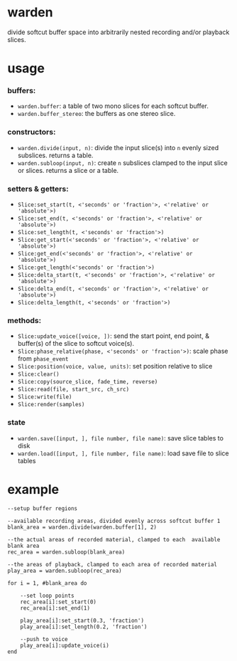 # warden

divide softcut buffer space into arbitrarily nested recording and/or playback slices.

# usage

### buffers:
- `warden.buffer`: a table of two mono slices for each softcut buffer.
- `warden.buffer_stereo`: the buffers as one stereo slice.

### constructors:
- `warden.divide(input, n)`: divide the input slice(s) into `n` evenly sized subslices. returns a table.
- `warden.subloop(input, n)`: create `n` subslices clamped to the input slice or slices. returns a slice or a table.

### setters & getters:
- `Slice:set_start(t, <'seconds' or 'fraction'>, <'relative' or 'absolute'>)` 
- `Slice:set_end(t, <'seconds' or 'fraction'>, <'relative' or 'absolute'>)` 
- `Slice:set_length(t, <'seconds' or 'fraction'>)` 
- `Slice:get_start(<'seconds' or 'fraction'>, <'relative' or 'absolute'>)` 
- `Slice:get_end(<'seconds' or 'fraction'>, <'relative' or 'absolute'>)` 
- `Slice:get_length(<'seconds' or 'fraction'>)`
- `Slice:delta_start(t, <'seconds' or 'fraction'>, <'relative' or 'absolute'>)` 
- `Slice:delta_end(t, <'seconds' or 'fraction'>, <'relative' or 'absolute'>)` 
- `Slice:delta_length(t, <'seconds' or 'fraction'>)`

### methods:
- `Slice:update_voice([voice, ])`: send the start point, end point, & buffer(s) of the slice to softcut voice(s).
- `Slice:phase_relative(phase, <'seconds' or 'fraction'>)`: scale phase from `phase_event`
- `Slice:position(voice, value, units)`: set position relative to slice
- `Slice:clear()`
- `Slice:copy(source_slice, fade_time, reverse)`
- `Slice:read(file, start_src, ch_src)`
- `Slice:write(file)`
- `Slice:render(samples)`

### state

- `warden.save([input, ], file number, file name)`: save slice tables to disk
- `warden.load([input, ], file number, file name)`: load save file to slice tables

# example
```
--setup buffer regions

--available recording areas, divided evenly across softcut buffer 1
blank_area = warden.divide(warden.buffer[1], 2)

--the actual areas of recorded material, clamped to each  available blank area
rec_area = warden.subloop(blank_area)

--the areas of playback, clamped to each area of recorded material
play_area = warden.subloop(rec_area)

for i = 1, #blank_area do

    --set loop points
    rec_area[i]:set_start(0)
    rec_area[i]:set_end(1)

    play_area[i]:set_start(0.3, 'fraction')
    play_area[i]:set_length(0.2, 'fraction')
    
    --push to voice
    play_area[i]:update_voice(i)
end
```
